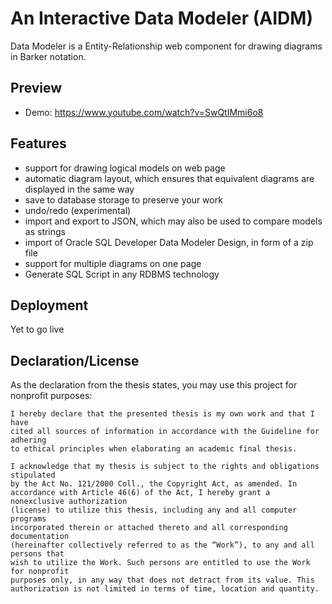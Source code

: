 # An Interactive Data Modeler (AIDM)

Data Modeler is a Entity-Relationship web component for drawing diagrams in Barker notation.

## Preview

- Demo: https://www.youtube.com/watch?v=SwQtIMmi6o8

## Features

- support for drawing logical models on web page
- automatic diagram layout, which ensures that equivalent diagrams are displayed in the same way
- save to database storage to preserve your work
- undo/redo (experimental)
- import and export to JSON, which may also be used to compare models as strings 
- import of Oracle SQL Developer Data Modeler Design, in form of a zip file
- support for multiple diagrams on one page
- Generate SQL Script in any RDBMS technology


## Deployment

Yet to go live


## Declaration/License

As the declaration from the thesis states, you may use this project for nonprofit purposes:

```text
I hereby declare that the presented thesis is my own work and that I have
cited all sources of information in accordance with the Guideline for adhering
to ethical principles when elaborating an academic final thesis.

I acknowledge that my thesis is subject to the rights and obligations stipulated
by the Act No. 121/2000 Coll., the Copyright Act, as amended. In
accordance with Article 46(6) of the Act, I hereby grant a nonexclusive authorization
(license) to utilize this thesis, including any and all computer programs
incorporated therein or attached thereto and all corresponding documentation
(hereinafter collectively referred to as the “Work”), to any and all persons that
wish to utilize the Work. Such persons are entitled to use the Work for nonprofit
purposes only, in any way that does not detract from its value. This
authorization is not limited in terms of time, location and quantity.
```
